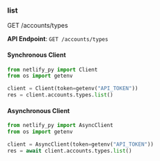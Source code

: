 
### list <a name="list"></a>
GET /accounts/types



**API Endpoint**: `GET /accounts/types`

#### Synchronous Client

```python
from netlify_py import Client
from os import getenv

client = Client(token=getenv("API_TOKEN"))
res = client.accounts.types.list()
```

#### Asynchronous Client

```python
from netlify_py import AsyncClient
from os import getenv

client = AsyncClient(token=getenv("API_TOKEN"))
res = await client.accounts.types.list()
```
